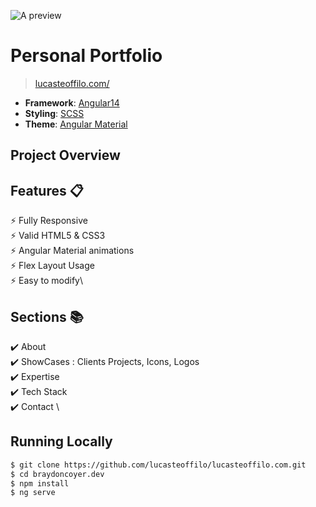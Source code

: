 ![A preview](https://github.com/lucasteoffilo/lucasteoffilo.com/blob/main/images/banner.png)

# Personal Portfolio 
> [lucasteoffilo.com/](https://lucasteoffilo.com/)

- **Framework**: [Angular14](https://angular.io/)
- **Styling**: [SCSS](https://sass-lang.com/)
- **Theme**: [Angular Material](https://material.angular.io/)

## Project Overview

## Features 📋
⚡️ Fully Responsive\
⚡️ Valid HTML5 & CSS3\
⚡️ Angular Material animations\
⚡️ Flex Layout Usage\
⚡️ Easy to modify\

## Sections 📚
✔️ About\
✔️ ShowCases : Clients Projects, Icons, Logos \
✔️ Expertise \
✔️ Tech Stack \
✔️ Contact \

## Running Locally

```bash
$ git clone https://github.com/lucasteoffilo/lucasteoffilo.com.git
$ cd braydoncoyer.dev
$ npm install
$ ng serve
```
